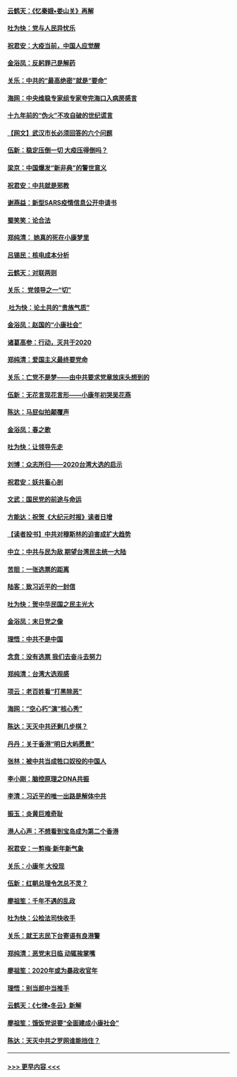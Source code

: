 #### [云鹤天：《忆秦娥▪娄山关》再解](../pages/nsc993/n11824682.md?t=01280211) 
#### [吐为快：党与人民异忧乐](../pages/nsc993/n11824660.md?t=01280211) 
#### [祝君安：大疫当前，中国人应觉醒](../pages/nsc993/n11821946.md?t=01280211) 
#### [金浴凤：反躬罪己是解药](../pages/nsc993/n11820280.md?t=01280211) 
#### [关乐：中共的“最高绝密”就是“要命”](../pages/nsc993/n11816946.md?t=01280211) 
#### [海网：中央维稳专家组专家夸完海口入病房感言](../pages/nsc993/n11815138.md?t=01280211) 
#### [十九年前的“伪火”不攻自破的世纪谎言](../pages/nsc993/n11813238.md?t=01280211) 
#### [【网文】武汉市长必须回答的六个问题](../pages/nsc993/n11813848.md?t=01280211) 
#### [伍新：稳定压倒一切 大疫压得倒吗？](../pages/nsc993/n11812634.md?t=01280211) 
#### [梁京：中国爆发“新非典”的警世意义](../pages/nsc993/n11812554.md?t=01280211) 
#### [祝君安：中共就是邪教](../pages/nsc993/n11812431.md?t=01280211) 
#### [谢燕益：新型SARS疫情信息公开申请书](../pages/nsc993/n11808840.md?t=01280211) 
#### [蜀笑笑：论合法](../pages/nsc993/n11808064.md?t=01280211) 
#### [郑纯清： 她真的死在小康梦里](../pages/nsc993/n11806623.md?t=01280211) 
#### [吕锡民：核电成本分析](../pages/nsc993/n11806284.md?t=01280211) 
#### [云鹤天：对联两则](../pages/nsc993/n11805957.md?t=01280211) 
#### [关乐： 党领导之一“切”](../pages/nsc993/n11804505.md?t=01280211) 
#### [ 吐为快：论土共的“贵族气质”](../pages/nsc993/n11804490.md?t=01280211) 
#### [金浴凤：赵国的“小康社会”](../pages/nsc993/n11804452.md?t=01280211) 
#### [诸葛高参：行动，灭共于2020](../pages/nsc993/n11804120.md?t=01280211) 
#### [郑纯清：爱国主义最终要党命](../pages/nsc993/n11802197.md?t=01280211) 
#### [关乐：亡党不是梦——由中共要求党章放床头想到的](../pages/nsc993/n11802156.md?t=01280211) 
#### [伍新：无花言现花言形——小康年初哭吴花燕](../pages/nsc993/n11800044.md?t=01280211) 
#### [陈达：马屁似拍颠覆声](../pages/nsc993/n11800010.md?t=01280211) 
#### [金浴凤：春之歌](../pages/nsc993/n11797687.md?t=01280211) 
#### [吐为快：让领导先走](../pages/nsc993/n11797512.md?t=01280211) 
#### [刘博：众志所归——2020台湾大选的启示](../pages/nsc993/n11796878.md?t=01280211) 
#### [祝君安：妖共畜心剖](../pages/nsc993/n11794273.md?t=01280211) 
#### [文武：国民党的前途与命运](../pages/nsc993/n11794198.md?t=01280211) 
#### [方能达：祝贺《大纪元时报》读者日增](../pages/nsc993/n11793807.md?t=01280211) 
#### [【读者投书】中共对穆斯林的迫害成扩大趋势](../pages/nsc993/n11791371.md?t=01280211) 
#### [中立：中共与民为敌 期望台湾民主统一大陆](../pages/nsc993/n11790392.md?t=01280211) 
#### [苦胆：一张选票的距离](../pages/nsc993/n11788914.md?t=01280211) 
#### [陆客：致习近平的一封信](../pages/nsc993/n11788867.md?t=01280211) 
#### [吐为快：贺中华民国之民主光大](../pages/nsc993/n11788618.md?t=01280211) 
#### [金浴凤：末日党之像](../pages/nsc993/n11787475.md?t=01280211) 
#### [理悟：中共不是中国](../pages/nsc993/n11787463.md?t=01280211) 
#### [念贲：没有选票  我们去奋斗去努力](../pages/nsc993/n11787398.md?t=01280211) 
#### [郑纯清：台湾大选观感](../pages/nsc993/n11786210.md?t=01280211) 
#### [项云：老百姓看“打黑除恶”](../pages/nsc993/n11785398.md?t=01280211) 
#### [海网：“空心朽”演“核心秀”](../pages/nsc993/n11783874.md?t=01280211) 
#### [陈达：天灭中共还剩几步棋？](../pages/nsc993/n11783719.md?t=01280211) 
#### [丹丹：关于香港“明日大屿愿景”](../pages/nsc993/n11783273.md?t=01280211) 
#### [张林：被中共当成牲口奴役的中国人](../pages/nsc993/n11782397.md?t=01280211) 
#### [李小刚：脑控原理之DNA共振](../pages/nsc993/n11780962.md?t=01280211) 
#### [李清：习近平的唯一出路是解体中共](../pages/nsc993/n11780866.md?t=01280211) 
#### [振玉：炎黄巨难奇耻](../pages/nsc993/n11779632.md?t=01280211) 
#### [港人心声：不想看到宝岛成为第二个香港](../pages/nsc993/n11778817.md?t=01280211) 
#### [祝君安：一剪梅‧新年新气象](../pages/nsc993/n11776340.md?t=01280211) 
#### [关乐：小康年 大役现](../pages/nsc993/n11774213.md?t=01280211) 
#### [伍新：红朝总理令怎总不灵？](../pages/nsc993/n11770813.md?t=01280211) 
#### [廖祖笙：千年不遇的乱政](../pages/nsc993/n11770373.md?t=01280211) 
#### [吐为快：公检法司快收手](../pages/nsc993/n11770359.md?t=01280211) 
#### [关乐：就王志民下台寄语有良港警](../pages/nsc993/n11769903.md?t=01280211) 
#### [郑纯清：恶党末日临 动辄挨掌嘴](../pages/nsc993/n11769356.md?t=01280211) 
#### [廖祖笙：2020年或为暴政收官年](../pages/nsc993/n11768216.md?t=01280211) 
#### [理悟：别当郎中当推手](../pages/nsc993/n11768243.md?t=01280211) 
#### [云鹤天：《七律▪冬云》新解](../pages/nsc993/n11768204.md?t=01280211) 
#### [廖祖笙：饿饭党说要“全面建成小康社会”](../pages/nsc993/n11767482.md?t=01280211) 
#### [陈达：天灭中共之罗网谁能挡住？](../pages/nsc993/n11767465.md?t=01280211) 

----
#### [ >>> 更早内容 <<< ](../indexes/nsc993-earlier.md)

